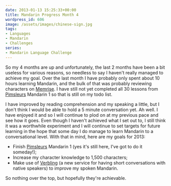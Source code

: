 ```yaml
---
date: 2013-01-13 15:25:33+00:00
title: Mandarin Progress Month 4
wordpress_id: 606
image: /assets/images/chinese-sign.jpg
tags:
- Languages
- Mandarin
- Challenges
series:
- Mandarin Language Challenge
---
```


So my 4 months are up and unfortunately, the last 2 months have been a bit useless for various
reasons, so needless to say I haven't really managed to achieve my goal. Over the last month I have
probably only spent about 10 hours learning Mandarin, and the bulk of that was probably reviewing
characters on [Memrise][mem]. I have still not yet completed all 30 lessons from
[Pimsleurs][pim] Mandarin 1 so that is still on my todo
list.

I have improved by reading comprehension and my speaking a little, but I don't think I would be able
to hold a 5 minute conversation yet. Ah well. I have enjoyed it and so I will continue to plod on at
my previous pace and see how it goes. Even though I haven't achieved what I set out to, I still
think it was a worthwhile experiment and I will continue to set targets for future learning in the
hope that some day I do manage to learn Mandarin to a conversational level. With that in mind, here
are my goals for 2013:
	
  * Finish [Pimsleurs][pim] Mandarin 1 (yes it's still here, I've got to do it someday!);
  * Increase my character knowledge to 1,500 characters;
  * Make use of [Verbling][ver] (a new service for having short conversations with native speakers) to improve my spoken Mandarin.

So nothing over the top, but hopefully they're achievable.

[mem]: //www.memrise.com/
[pim]: //www.pimsleur.com/Learn-Mandarin-Chinese/
[ver]: //www.verbling.com/